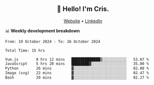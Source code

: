 
<h2 align="center">👋 Hello! I'm Cris.</h2>
<p align="center">
  <a href="https://www.criscunas.dev">Website</a> •
  <a href="https://www.linkedin.com/in/cristophercunas/">LinkedIn</a> 
</p>


📊 **Weekly development breakdown**
<!--START_SECTION:waka-->

```txt
From: 19 October 2024 - To: 26 October 2024

Total Time: 15 hrs

Vue.js        8 hrs 12 mins   █████████████▒░░░░░░░░░░░   53.67 %
JavaScript    5 hrs 20 mins   ████████▓░░░░░░░░░░░░░░░░   35.00 %
Python        26 mins         ▓░░░░░░░░░░░░░░░░░░░░░░░░   02.88 %
Image (svg)   22 mins         ▓░░░░░░░░░░░░░░░░░░░░░░░░   02.47 %
Bash          20 mins         ▓░░░░░░░░░░░░░░░░░░░░░░░░   02.27 %
```

<!--END_SECTION:waka-->
